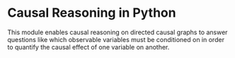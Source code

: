# Causal Reasoning in Python

This module enables causal reasoning on directed causal graphs to answer questions like which observable variables must be conditioned on in order to quantify the causal effect of one variable on another. 